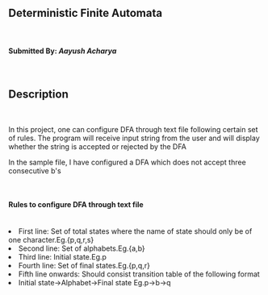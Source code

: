 <h2>Deterministic Finite Automata</h2><br> 
<h4>Submitted By: <i>Aayush Acharya</i></h4><br>
<h2>Description</h2><br>
<p>In this project, one can configure DFA through text file following certain set of rules. The program will receive input string from the user
and will display whether the string is accepted or rejected by the DFA</p>
<p>In the sample file, I have configured a DFA which does not accept three consecutive b's</p><br>
<h4>Rules to configure DFA through text file</h4><br>
<li>First line: Set of total states where the name of state should only be of one character.Eg.{p,q,r,s}
<li>Second line: Set of alphabets.Eg.{a,b}
<li>Third line: Initial state.Eg.p
<li>Fourth line: Set of final states.Eg.{p,q,r}
<li>Fifth line onwards: Should consist transition table of the following format
    <li>Initial state->Alphabet->Final state Eg.p->b->q 

